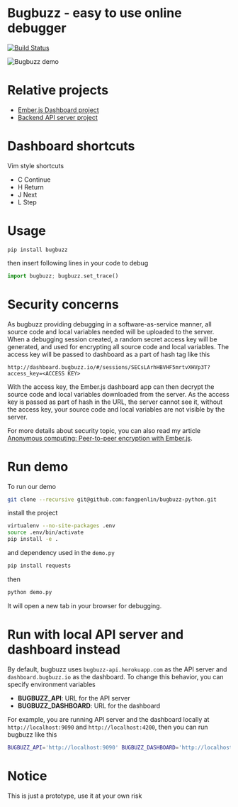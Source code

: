 # Bugbuzz - easy to use online debugger

[![Build Status](https://travis-ci.org/fangpenlin/bugbuzz-python.svg?branch=master)](https://travis-ci.org/fangpenlin/bugbuzz-python)

![Bugbuzz demo](/screencast.gif?raw=true )

# Relative projects

 - [Ember.js Dashboard project](https://github.com/fangpenlin/bugbuzz-dashboard)
 - [Backend API server project](https://github.com/fangpenlin/bugbuzz-api)

# Dashboard shortcuts

Vim style shortcuts

 - C Continue
 - H Return
 - J Next
 - L Step

# Usage

```
pip install bugbuzz
```

then insert following lines in your code to debug

```python
import bugbuzz; bugbuzz.set_trace()
```

# Security concerns

As bugbuzz providing debugging in a software-as-service manner, all source code and local variables needed will be uploaded to the server. When a debugging session created, a random secret access key will be generated, and used for encrypting all source code and local variables. The access key will be passed to dashboard as a part of hash tag like this

```
http://dashboard.bugbuzz.io/#/sessions/SECsLArhHBVHF5mrtvXHVp3T?access_key=<ACCESS KEY>
```

With the access key, the Ember.js dashboard app can then decrypt the source code and local variables downloaded from the server. As the access key is passed as part of hash in the URL, the server cannot see it, without the access key, your source code and local variables are not visible by the server.

For more details about security topic, you can also read my article [Anonymous computing: Peer-to-peer encryption with Ember.js](http://fangpenlin.com/posts/2015/05/26/anonymous-computing-peer-to-peer-encryption-with-ember-js).

# Run demo

To run our demo

```bash
git clone --recursive git@github.com:fangpenlin/bugbuzz-python.git
```

install the project

```bash
virtualenv --no-site-packages .env
source .env/bin/activate
pip install -e .
```

and dependency used in the `demo.py`

```bash
pip install requests
```

then

```bash
python demo.py
```

It will open a new tab in your browser for debugging.

# Run with local API server and dashboard instead

By default, bugbuzz uses `bugbuzz-api.herokuapp.com` as the API server and `dashboard.bugbuzz.io` as the dashboard. To change this behavior, you can specify environment variables

 - **BUGBUZZ_API**: URL for the API server
 - **BUGBUZZ_DASHBOARD**: URL for the dashboard 

For example, you are running API server and the dashboard locally at `http://localhost:9090` and `http://localhost:4200`, then you can run bugbuzz like this

```bash
BUGBUZZ_API='http://localhost:9090' BUGBUZZ_DASHBOARD='http://localhost:4200' python demo.py
```


# Notice

 This is just a prototype, use it at your own risk
